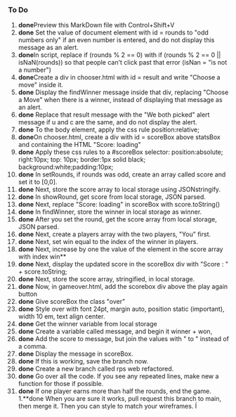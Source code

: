 ### To Do

1. **done**Preview this MarkDown file with Control+Shift+V
1. **done** Set the value of document element with id = rounds to "odd numbers only" if an even number is entered, and do not display this message as an alert.
1. **done**In script, replace if (rounds % 2 == 0) with if (rounds % 2 == 0 || isNaN(rounds)) so that people can't click past that error (isNan = "is not a number")
1. **done**Create a div in chooser.html with id = result and write "Choose a move" inside it. 
1. **done** Display the findWinner message inside that div, replacing "Choose a Move" when there is a winner, instead of displaying that message as an alert. 
1. **done** Replace that result message with the "We both picked" alert message if u and c are the same, and do not display the alert. 
1. **done** To the body element, apply the css rule position:relative;
1.  **done**On chooser.html, create a div with id = scoreBox above statsBox and containing the HTML "Score: loading"
1. **done** Apply these css rules to a #scoreBox selector:  position:absolute; right:10px; top: 10px; border:1px solid black; background:white;padding:10px;
1. **done** In setRounds, if rounds was odd, create an array called score and set it to [0,0]. 
1.  **done** Next, store the score array to local storage using JSONstringify.
1.  **done** In showRound, get score from local storage, JSON parsed.
1.  **done** Next, replace "Score: loading" in scoreBox with score.toString()
1.  **done** In findWinner, store the winner in local storage as winner.
1. **done** After you set the round, get the score array from local storage, JSON parsed. 
1. **done** Next, create a players array with the two players, "You" first. 
1. **done** Next, set win equal to the index of the winner in players.
1. **done**  Next, increase by one the value of the element in the score array with index win**
1. **done** Next, display the updated score in the scoreBox div with "Score : " + score.toString;
1. **done** Next, store the score array, stringified, in local storage.
1. **done** Now, in gameover.html, add the scorebox div above the play again button
1. **done** Give scoreBox the class "over" 
1. **done** Style over with font 24pt, margin auto, position static (important), width 10 em, text align center.
1. **done** Get the winner variable from local storage
1. **done** Create a variable called message, and begin it winner + won, 
1. **done** Add the score to message, but join the values with " to " instead of a comma. 
1. **done** Display the message in scoreBox. 
1. **done** If this is working, save the branch now. 
1. **done** Create a new branch called rps web refactored. 
1. **done** Go over all the code.  If you see any repeated lines, make new a function for those if possible.  
1. **done** If one player earns more than half the rounds, end the game.
1.**done When you are sure it works, pull request this branch to main, then merge it.  Then you can style to match your wireframes. Í
